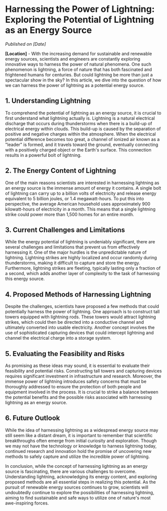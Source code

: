 # Harnessing the Power of Lightning: Exploring the Potential of Lightning as an Energy Source

*Published on [Date]*

**[Location]** - With the increasing demand for sustainable and renewable energy sources, scientists and engineers are constantly exploring innovative ways to harness the power of natural phenomena. One such phenomenon is lightning, a force of nature that has both fascinated and frightened humans for centuries. But could lightning be more than just a spectacular show in the sky? In this article, we dive into the question of how we can harness the power of lightning as a potential energy source.

## 1. Understanding Lightning

To comprehend the potential of lightning as an energy source, it is crucial to first understand what lightning actually is. Lightning is a natural electrical discharge that occurs during thunderstorms when there is a build-up of electrical energy within clouds. This build-up is caused by the separation of positive and negative charges within the atmosphere. When the electrical potential difference becomes too great, a channel of ionized air known as a "leader" is formed, and it travels toward the ground, eventually connecting with a positively charged object or the Earth's surface. This connection results in a powerful bolt of lightning.

## 2. The Energy Content of Lightning

One of the main reasons scientists are interested in harnessing lightning as an energy source is the immense amount of energy it contains. A single bolt of lightning can carry up to a billion volts of electricity and release energy equivalent to 5 billion joules, or 1.4 megawatt-hours. To put this into perspective, the average American household uses approximately 900 kilowatt-hours of electricity in a month. This means that a single lightning strike could power more than 1,500 homes for an entire month.

## 3. Current Challenges and Limitations

While the energy potential of lightning is undeniably significant, there are several challenges and limitations that prevent us from effectively harnessing it. One of the major hurdles is the unpredictable nature of lightning. Lightning strikes are highly localized and occur randomly during thunderstorms, making it difficult to capture and store the energy. Furthermore, lightning strikes are fleeting, typically lasting only a fraction of a second, which adds another layer of complexity to the task of harnessing this energy source.

## 4. Proposed Methods of Harnessing Lightning

Despite the challenges, scientists have proposed a few methods that could potentially harness the power of lightning. One approach is to construct tall towers equipped with lightning rods. These towers would attract lightning strikes, which could then be directed into a conductive channel and ultimately converted into usable electricity. Another concept involves the use of sophisticated capturing devices that could intercept lightning and channel the electrical charge into a storage system.

## 5. Evaluating the Feasibility and Risks

As promising as these ideas may sound, it is essential to evaluate their feasibility and potential risks. Constructing tall towers and capturing devices requires significant investment in infrastructure and research. Moreover, the immense power of lightning introduces safety concerns that must be thoroughly addressed to ensure the protection of both people and equipment involved in the process. It is crucial to strike a balance between the potential benefits and the possible risks associated with harnessing lightning as an energy source.

## 6. Future Outlook

While the idea of harnessing lightning as a widespread energy source may still seem like a distant dream, it is important to remember that scientific breakthroughs often emerge from initial curiosity and exploration. Though we may not have the technology or knowledge to harness lightning today, continued research and innovation hold the promise of uncovering new methods to safely capture and utilize the incredible power of lightning.

In conclusion, while the concept of harnessing lightning as an energy source is fascinating, there are various challenges to overcome. Understanding lightning, acknowledging its energy content, and exploring proposed methods are all essential steps in realizing this potential. As the pursuit of renewable energy sources continues to grow, scientists will undoubtedly continue to explore the possibilities of harnessing lightning, aiming to find sustainable and safe ways to utilize one of nature's most awe-inspiring forces.